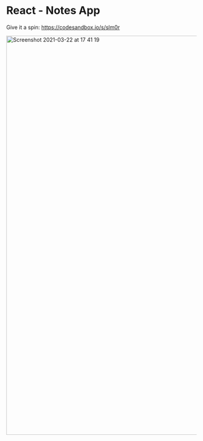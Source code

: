 # React - Notes App

Give it a spin: https://codesandbox.io/s/slm0r

<img width="1057" alt="Screenshot 2021-03-22 at 17 41 19" src="https://user-images.githubusercontent.com/63536567/112026274-51b14900-8b36-11eb-98f4-1f99bfaf8f72.png">
